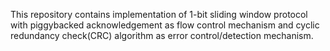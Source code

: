 This repository contains implementation of 1-bit sliding window protocol with piggybacked acknowledgement as flow control mechanism and cyclic redundancy check(CRC) algorithm as error control/detection mechanism.
